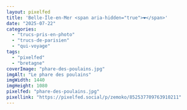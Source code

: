 ```yaml
---
layout: pixelfed
title: 'Belle-Île-en-Mer <span aria-hidden="true">❤️</span>'
date: "2025-07-22"
categories: 
  - "trucs-pris-en-photo"
  - "trucs-de-parisien"
  - "qui-voyage"
tags: 
  - "pixelfed"
  - "bretagne"
coverImage: "phare-des-poulains.jpg"
imgAlt: "Le phare des poulains"
imgWidth: 1440
imgHeight: 1080
pixelfed: "phare-des-poulains.jpg"
pixellink: "https://pixelfed.social/p/zemoko/852537709763910211"
---
```

